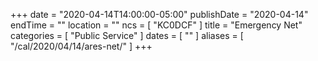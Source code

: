 +++
date = "2020-04-14T14:00:00-05:00"
publishDate = "2020-04-14"
endTime = ""
location = ""
ncs = [ "KC0DCF" ]
title = "Emergency Net"
categories = [ "Public Service" ]
dates = [ "" ]
aliases = [ "/cal/2020/04/14/ares-net/" ]
+++
